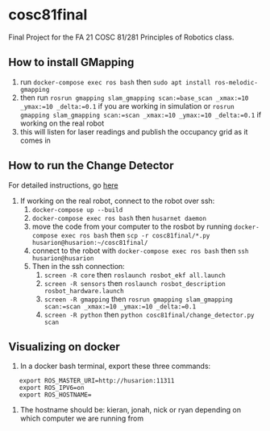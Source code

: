 # cosc81final
Final Project for the FA 21 COSC 81/281 Principles of Robotics class.



## How to install GMapping
1. run `docker-compose exec ros bash` then `sudo apt install ros-melodic-gmapping`
2. then run `rosrun gmapping slam_gmapping scan:=base_scan _xmax:=10 _ymax:=10 _delta:=0.1` if you are working in simulation or `rosrun gmapping slam_gmapping scan:=scan _xmax:=10 _ymax:=10 _delta:=0.1` if working on the real robot
3. this will listen for laser readings and publish the occupancy grid as it comes in

## How to run the Change Detector
For detailed instructions, go [here](https://www.overleaf.com/project/5da4b7b87a7dd90001b4618a)
1. If working on the real robot, connect to the robot over ssh:
   1. `docker-compose up --build`
   2. `docker-compose exec ros bash` then `husarnet daemon`
   3. move the code from your computer to the rosbot by running `docker-compose exec ros bash` then `scp -r cosc81final/*.py husarion@husarion:~/cosc81final/`
   4. connect to the robot with `docker-compose exec ros bash` then `ssh husarion@husarion`
   5. Then in the ssh connection:
      1. `screen -R core` then `roslaunch rosbot_ekf all.launch`
      2. `screen -R sensors` then `roslaunch rosbot_description rosbot_hardware.launch`
      3. `screen -R gmapping` then `rosrun gmapping slam_gmapping scan:=scan _xmax:=10 _ymax:=10 _delta:=0.1`
      4. `screen -R python` then `python cosc81final/change_detector.py scan`

## Visualizing on docker
1. In a docker bash terminal, export these three commands:

```
   export ROS_MASTER_URI=http://husarion:11311
   export ROS_IPV6=on
   export ROS_HOSTNAME=
```
1. The hostname should be: kieran, jonah, nick or ryan depending on which computer we are running from

